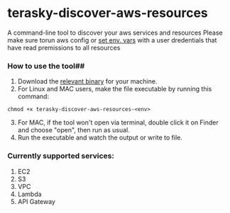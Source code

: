 # terasky-discover-aws-resources
A command-line tool to discover your aws services and resources 
Please make sure torun aws config or [set env. vars](https://docs.aws.amazon.com/sdk-for-php/v3/developer-guide/guide_credentials_environment.html) with a user dredentials that have read premissions to all resources

### How to use the tool##
1. Download the [relevant binary](https://github.com/IlanTeraSky/terasky-discover-aws-resources/releases) for your machine.
2. For Linux and MAC users, make the file executable by running this command:
```
chmod +x terasky-discover-aws-resources-<env>
```
3. For MAC, if the tool won't open via terminal, double click it on Finder and choose "open", then run as usual.
4. Run the executable and watch the output or write to file.

### Currently supported services: ###
1. EC2
2. S3
3. VPC
4. Lambda
5. API Gateway
